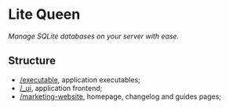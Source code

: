 # Lite Queen

*Manage SQLite databases on your server with ease.*


## Structure

- [/executable](https://github.com/kivS/lite-queen/tree/main/executable), application executables;
- [/_ui](https://github.com/kivS/lite-queen/tree/main/_ui), application frontend;
- [/marketing-website](https://github.com/kivS/lite-queen/tree/main/marketing-website), homepage, changelog and guides pages;





